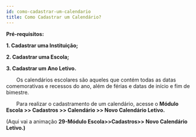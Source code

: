 ```yaml
---
id: como-cadastrar-um-calendario
title: Como Cadastrar um Calendário?
---
```


**Pré-requisitos:**

**1. Cadastrar uma Instituição;**

**2. Cadastrar uma Escola;**

**3. Cadastrar um Ano Letivo.**

&nbsp;&nbsp;&nbsp;&nbsp;&nbsp;&nbsp;&nbsp;Os calendários escolares são aqueles que contém todas as datas comemorativas e recessos do ano, além de férias e datas de início e fim de bimestre.

&nbsp;&nbsp;&nbsp;&nbsp;&nbsp;&nbsp;&nbsp;Para realizar o cadastramento de um calendário, acesse o **Módulo Escola >> Cadastros >> Calendário >> Novo Calendário Letivo.**

(Aqui vai a animação **29-Módulo Escola>>Cadastros>> Novo Calendário Letivo.)**

